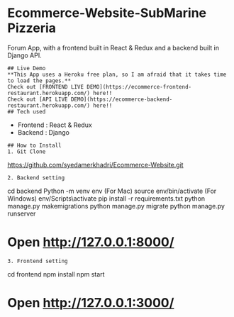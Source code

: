 # Ecommerce-Website-SubMarine Pizzeria

Forum App, with a frontend built in React & Redux and a backend built in Django API.
```
## Live Demo
**This App uses a Heroku free plan, so I am afraid that it takes time to load the pages.**
Check out [FRONTEND LIVE DEMO](https://ecommerce-frontend-restaurant.herokuapp.com/) here!!
Check out [API LIVE DEMO](https://ecommerce-backend-restaurant.herokuapp.com/) here!!
## Tech used
```
* Frontend : React & Redux
* Backend : Django
```
## How to Install
1. Git Clone
```
https://github.com/syedamerkhadri/Ecommerce-Website.git
```
2. Backend setting
```
cd backend
Python -m venv env
(For Mac) source env/bin/activate
(For Windows) env/Scripts\activate
pip install -r requirements.txt
python manage.py makemigrations
python manage.py migrate
python manage.py runserver
# Open http://127.0.0.1:8000/
```
3. Frontend setting
```
cd frontend
npm install
npm start
# Open http://127.0.0.1:3000/
